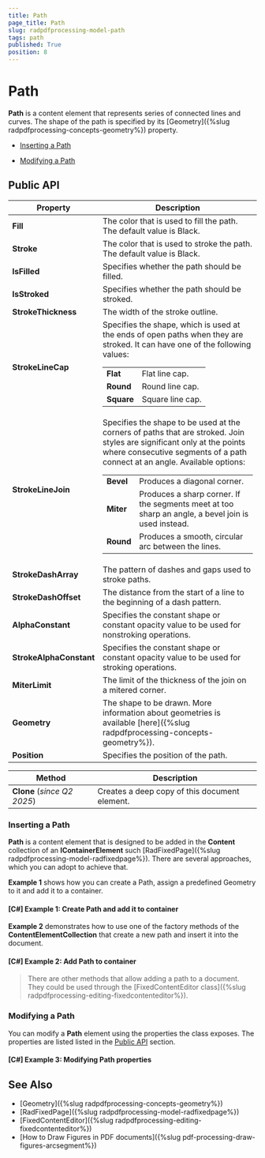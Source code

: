 ```yaml
---
title: Path
page_title: Path
slug: radpdfprocessing-model-path
tags: path
published: True
position: 8
---
```


# Path



__Path__ is a content element that represents series of connected lines and curves. The shape of the path is specified by its [Geometry]({%slug radpdfprocessing-concepts-geometry%}) property.
      

* [Inserting a Path](#inserting-a-path)

* [Modifying a Path](#modifying-a-path)

## Public API

| **Property**          | **Description**                                                                                 |
|-----------------------|-------------------------------------------------------------------------------------------------|
| **Fill**              | The color that is used to fill the path. The default value is Black.                            |
| **Stroke**            | The color that is used to stroke the path. The default value is Black.                          |
| **IsFilled**          | Specifies whether the path should be filled.                                                   |
| **IsStroked**         | Specifies whether the path should be stroked.                                                  |
| **StrokeThickness**   | The width of the stroke outline.                                                                |
| **StrokeLineCap**     | Specifies the shape, which is used at the ends of open paths when they are stroked. It can have one of the following values: <table><tr><td>**Flat**</td><td>Flat line cap.</td></tr><tr><td>**Round**</td><td>Round line cap.</td></tr><tr><td>**Square**</td><td>Square line cap.</td></tr></table> |
| **StrokeLineJoin**    | Specifies the shape to be used at the corners of paths that are stroked. Join styles are significant only at the points where consecutive segments of a path connect at an angle. Available options: <table><tr><td>**Bevel**</td><td>Produces a diagonal corner.</td></tr><tr><td>**Miter**</td><td>Produces a sharp corner. If the segments meet at too sharp an angle, a bevel join is used instead.</td></tr><tr><td>**Round**</td><td>Produces a smooth, circular arc between the lines.</td></tr></table> |
| **StrokeDashArray**   | The pattern of dashes and gaps used to stroke paths.                                            |
| **StrokeDashOffset**  | The distance from the start of a line to the beginning of a dash pattern.                       |
| **AlphaConstant**     | Specifies the constant shape or constant opacity value to be used for nonstroking operations.   |
| **StrokeAlphaConstant** | Specifies the constant shape or constant opacity value to be used for stroking operations.    |
| **MiterLimit**        | The limit of the thickness of the join on a mitered corner.                                     |
| **Geometry**          | The shape to be drawn. More information about geometries is available [here]({%slug radpdfprocessing-concepts-geometry%}). |
| **Position**          | Specifies the position of the path.                                                             |

| **Method**            | **Description**                                                                                 |
|-----------------------|-------------------------------------------------------------------------------------------------|
| **Clone** (_since Q2 2025_)             | Creates a deep copy of this document element.                                                  |

### Inserting a Path

__Path__ is a content element that is designed to be added in the __Content__ collection of an __IContainerElement__ such [RadFixedPage]({%slug radpdfprocessing-model-radfixedpage%}). There are several approaches, which you can adopt to achieve that.
        

__Example 1__ shows how you can create a Path, assign a predefined Geometry to it and add it to a container.
        

#### __[C#] Example 1: Create Path and add it to container__

<snippet id='codeblock_114'/>

__Example 2__ demonstrates how to use one of the factory methods of the __ContentElementCollection__ that create a new path and insert it into the document.
        

#### __[C#] Example 2: Add Path to container__

<snippet id='codeblock_115'/>


>There are other methods that allow adding a path to a document. They could be used through the [FixedContentEditor class]({%slug radpdfprocessing-editing-fixedcontenteditor%}).
          

### Modifying a Path

You can modify a __Path__ element using the properties the class exposes. The properties are listed listed in the [Public API](#public-api) section.
        
#### __[C#] Example 3: Modifying Path properties__

<snippet id='codeblock_116'/>

## See Also

 * [Geometry]({%slug radpdfprocessing-concepts-geometry%})
 * [RadFixedPage]({%slug radpdfprocessing-model-radfixedpage%})
 * [FixedContentEditor]({%slug radpdfprocessing-editing-fixedcontenteditor%})
 * [How to Draw Figures in PDF documents]({%slug pdf-processing-draw-figures-arcsegment%})

